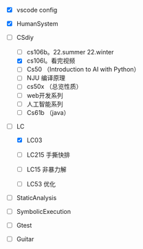 - [x] vscode config

- [x] HumanSystem

- [ ] CSdiy

  - [ ] cs106b。22.summer  22.winter
  - [x] cs106l。看完视频
  - [ ] Cs50 （Introduction to AI with Python）
  - [ ] NJU 编译原理
  - [ ] cs50x （总览性质）
  - [ ] web开发系列
  - [ ] 人工智能系列
  - [ ] Cs61b （java）

- [ ] LC

  - [x] LC03

  - [ ] LC215 手撕快排

  - [ ] LC15 非暴力解 

  - [ ] LC53 优化

- [ ] StaticAnalysis

- [ ] SymbolicExecution

- [ ] Gtest

- [ ] Guitar

  
